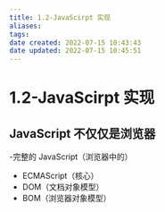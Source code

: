 ```yaml
---
title: 1.2-JavaScirpt 实现
aliases: 
tags: 
date created: 2022-07-15 10:43:43
date updated: 2022-07-15 10:45:51
---
```


# 1.2-JavaScirpt 实现
## JavaScript 不仅仅是浏览器
 -完整的 JavaScript（浏览器中的）
   - ECMAScript（核心）
   - DOM（文档对象模型）
   - BOM（浏览器对象模型） 


